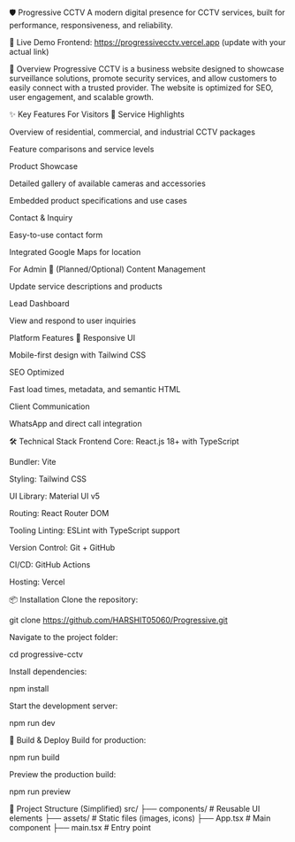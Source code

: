 🛡️ Progressive CCTV
A modern digital presence for CCTV services, built for performance, responsiveness, and reliability.

📱 Live Demo
Frontend: https://progressivecctv.vercel.app (update with your actual link)

🎯 Overview
Progressive CCTV is a business website designed to showcase surveillance solutions, promote security services, and allow customers to easily connect with a trusted provider. The website is optimized for SEO, user engagement, and scalable growth.

✨ Key Features
For Visitors 👥
Service Highlights

Overview of residential, commercial, and industrial CCTV packages

Feature comparisons and service levels

Product Showcase

Detailed gallery of available cameras and accessories

Embedded product specifications and use cases

Contact & Inquiry

Easy-to-use contact form

Integrated Google Maps for location

For Admin 🔧 (Planned/Optional)
Content Management

Update service descriptions and products

Lead Dashboard

View and respond to user inquiries

Platform Features 🌟
Responsive UI

Mobile-first design with Tailwind CSS

SEO Optimized

Fast load times, metadata, and semantic HTML

Client Communication

WhatsApp and direct call integration

🛠️ Technical Stack
Frontend
Core: React.js 18+ with TypeScript

Bundler: Vite

Styling: Tailwind CSS

UI Library: Material UI v5

Routing: React Router DOM

Tooling
Linting: ESLint with TypeScript support

Version Control: Git + GitHub

CI/CD: GitHub Actions

Hosting: Vercel

📦 Installation
Clone the repository:

git clone https://github.com/HARSHIT05060/Progressive.git


Navigate to the project folder:

cd progressive-cctv

Install dependencies:

npm install

Start the development server:

npm run dev

🧪 Build & Deploy
Build for production:

npm run build

Preview the production build:

npm run preview

📁 Project Structure (Simplified)
src/
├── components/ # Reusable UI elements
├── assets/ # Static files (images, icons)
├── App.tsx # Main component
├── main.tsx # Entry point
